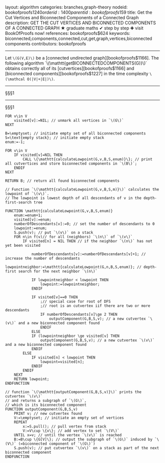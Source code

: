 layout: algorithm
categories: branches,graph-theory
nodeid: bookofproofs$1240
orderid: 1400
parentid: bookofproofs$159
title: Get the Cut Vertices and Biconnected Components of a Connected Graph
description: GET THE CUT VERTICES AND BICONNECTED COMPONENTS OF A CONNECTED GRAPH &#9733; graduate maths &#10004; step by step &#10010; visit BookOfProofs now!
references: bookofproofs$624
keywords: biconnected,components,connected,cut,get,graph,vertices,biconnected components
contributors: bookofproofs

---
Let `\(G(V,E)\)` be a [connected undirected graph][bookofproofs$1166]. The following algorithm `\(\mathtt{getBICONNECTEDCOMPONENTS(G)}\)` obtains correctly all of its [cutvertices][bookofproofs$1166] and [biconnected components][bookofproofs$1227] in the time complexity `\(\mathcal O(|V|+|E|)\)`.

---
§§§1

---
§§§1
``` 
FOR v\in V
    visited[v]:=NIL; // unmark all vertices in `\(G\)` 
NEXT

B=\emptyset; // initiate empty set of all biconnected components  
S=\text{empty stack}; // initiate empty stack
enum:=-1; 

FOR v\in V
    IF visited[v]=NIL THEN 
        CALL \{\mathtt{calculateLowpoint(G,v,B,S,enum)}\}; // print all cutvertices and store biconnected components in `\(B\)`; 
    ENDIF
NEXT

RETURN B; // return all found biconnected components

// Function `\(\mathtt{calculateLowpoint(G,v,B,S,m)}\)` calculates the lowpoint of `\(v\)`.
// The lowpoint is lowest depth of all descendants of v in the depth-first-search tree  

FUNCTION \mathtt{calculateLowpoint(G,v,B,S,enum)}
    enum:=enum+1;
    visited[v]:=enum;
    numberOfDescendants[v]:=0; // set the number of descendants to 0
    lowpoint:=enum;
    S.push(v); // put `\(v\)` on a stack
    FOR n\in f(v)// for all (neighbors) `\(n\)` of `\(v\)` 
        IF visited[n] = NIL THEN // if the neighbor `\(n\)` has not yet been visited
            
            numberOfDescendants[v]:=numberOfDescendants[v]+1; // increase the number of descendants
            lowpointneighbor:=\mathtt{calculateLowpoint(G,n,B,S,enum)}; // depth-first search for the next neighbor `\(n\)`
            
            IF lowpointneighbor < lowpoint THEN
                lowpoint:=lowpointneighbor;
            ENDIF
            
            IF visited[v]==0 THEN
                ;// special case for root of DFS
                ;// root is an cutvertex iif there are two or more descendants
                IF numberOfDescendants[v]\ge 2 THEN
                    outputComponent(G,B,S,v); // a new cutvertex `\(v\)` and a new biconnected component found
                ENDIF
            ELSE
            IF (lowpointneighbor \ge visited[v] THEN
                outputComponent(G,B,S,v); // a new cutvertex `\(v\)` and a new biconnected component found
            ENDIF
        ELSE
            IF visited[n] < lowpoint THEN
                lowpoint=visited[n]; 
            ENDIF
        ENDIF
    NEXT
    RETURN lowpoint;
ENDFUNCTION

// function `\(\mathtt{outputComponent(G,B,S,v)}\)` prints the cutvertex `\(v\)` 
// and returns a subgraph of `\(G\)`,
// which is its biconnected component 
FUNCTION outputComponent(G,B,S,v)
    PRINT v; // new cutvertex found
    V:=\emptyset; // initiate an empty set of vertices
    REPEAT
        x:=S.pull(); // pull vertex from stack
        V:=V\cup \{x\}; // add vertex to set `\(V\)`
    UNTIL x=v; // until the vertex `\(v\)` is reached
    B:=B\cup \{G[V]\}; // output the subgraph of `\(G\)` induced by `\(V\)` (=biconnected component of `\(G\)`) 
    S.push(v); // put cutvertex `\(v\)` on a stack as part of the next biconnected component 
ENDFUNCTION
```